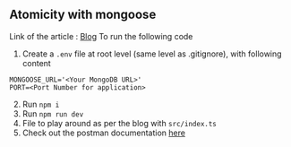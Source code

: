 ## Atomicity with mongoose

Link of the article : [Blog](https://medium.com/@akshayjain1999.aj18/why-you-should-avoid-using-mongoose-save-method-for-updates-cd841159a4ad)
To run the following code

1. Create a `.env` file at root level (same level as .gitignore), with following content
```
MONGOOSE_URL='<Your MongoDB URL>'
PORT=<Port Number for application>
```
2. Run `npm i`
3. Run `npm run dev`
4. File to play around as per the blog with `src/index.ts`
5. Check out the postman documentation [here](https://documenter.getpostman.com/view/9910149/UVkvJY3J)